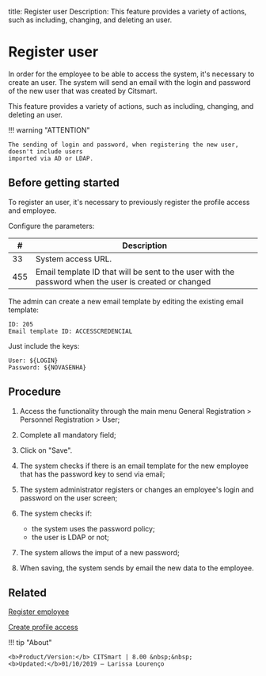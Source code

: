 title: Register user
Description: This feature provides a variety of actions, such as including, changing, and deleting an user. 
# Register user

In order for the employee to be able to access the system, it's necessary to create an user.
The system will send an email with the login and password of the new user that was created 
by Citsmart.

This feature provides a variety of actions, such as including, changing, and deleting an user.

!!! warning "ATTENTION"

    The sending of login and password, when registering the new user, doesn't include users 
    imported via AD or LDAP.

Before getting started
--------------------------

To register an user, it's necessary to previously register the profile access
and employee.

Configure the parameters:

|#|Description|
|--------|---------|
|33|System access URL.|
|455|Email template ID that will be sent to the user with the password when the user is created or changed|

The admin can create a new email template by editing the existing email template:

    ID: 205
    Email template ID: ACCESSCREDENCIAL
    
Just include the keys:

    User: ${LOGIN}
    Password: ${NOVASENHA}

Procedure
-------------

1.  Access the functionality through the main menu General Registration \>
    Personnel Registration \> User;

2.  Complete all mandatory field;

3.  Click on "Save".

4.  The system checks if there is an email template for the  new employee that has the password 
    key to send via email;
    
5.  The system administrator registers or changes an employee's login and password on the user 
    screen;
    
6.  The system checks if:

    -    the system uses the password policy;
    -    the user is LDAP or not;
    
7.  The system allows the imput of a new password;

8.  When saving, the system sends by email the new data to the employee.


Related
-----------

[Register employee](/en-us/citsmart-platform-8/initial-settings/access-settings/user/register-employee.html)

[Create profile access](/en-us/citsmart-platform-8/initial-settings/access-settings/profile/create-profile-access.html)

!!! tip "About"

    <b>Product/Version:</b> CITSmart | 8.00 &nbsp;&nbsp;
    <b>Updated:</b>01/10/2019 – Larissa Lourenço

